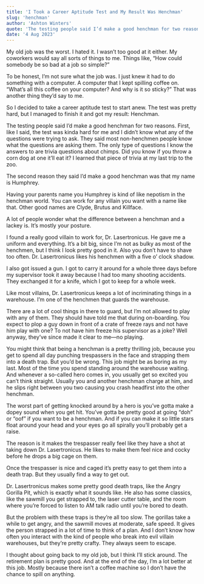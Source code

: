 ```yaml
---
title: 'I Took a Career Aptitude Test and My Result Was Henchman'
slug: 'henchman'
author: 'Ashton Winters'
quote: 'The testing people said I’d make a good henchman for two reasons. First, like I said, the test was kinda hard for me and I didn’t know what any of the questions were trying to ask. They said most non-henchmen people know what the questions are asking them.'
date: '4 Aug 2023'
---
```


My old job was the worst. I hated it. I wasn’t too good at it either. My coworkers would say all sorts of things to me. Things like, “How could somebody be so bad at a job so simple?”

To be honest, I’m not sure what the job was. I just knew it had to do something with a computer. A computer that I kept spilling coffee on. “What’s all this coffee on your computer? And why is it so sticky?” That was another thing they’d say to me.

So I decided to take a career aptitude test to start anew. The test was pretty hard, but I managed to finish it and got my result: Henchman.

The testing people said I’d make a good henchman for two reasons. First, like I said, the test was kinda hard for me and I didn’t know what any of the questions were trying to ask. They said most non-henchmen people know what the questions are asking them. The only type of questions I know the answers to are trivia questions about chimps. Did you know if you throw a corn dog at one it’ll eat it? I learned that piece of trivia at my last trip to the zoo.

The second reason they said I’d make a good henchman was that my name is Humphrey.

Having your parents name you Humphrey is kind of like nepotism in the henchman world. You can work for any villain you want with a name like that. Other good names are Clyde, Brutus and Killface.

A lot of people wonder what the difference between a henchman and a lackey is. It’s mostly your posture.

I found a really good villain to work for, Dr. Lasertronicus. He gave me a uniform and everything. It’s a bit big, since I’m not as bulky as most of the henchmen, but I think I look pretty good in it. Also you don’t have to shave too often. Dr. Lasertronicus likes his henchmen with a five o’ clock shadow.

I also got issued a gun. I got to carry it around for a whole three days before my supervisor took it away because I had too many shooting accidents. They exchanged it for a knife, which I got to keep for a whole week.

Like most villains, Dr. Lasertronicus keeps a lot of incriminating things in a warehouse. I’m one of the henchmen that guards the warehouse.

There are a lot of cool things in there to guard, but I’m not allowed to play with any of them. They should have told me that during on-boarding. You expect to plop a guy down in front of a crate of freeze rays and not have him play with one? To not have him freeze his supervisor as a joke? Well anyway, they’ve since made it clear to me—no playing.

You might think that being a henchman is a pretty thrilling job, because you get to spend all day punching trespassers in the face and strapping them into a death trap. But you’d be wrong. This job might be as boring as my last. Most of the time you spend standing around the warehouse waiting. And whenever a so-called hero comes in, you usually get so excited you can’t think straight. Usually you and another henchman charge at him, and he slips right between you two causing you crash headfirst into the other henchman.

The worst part of getting knocked around by a hero is you’ve gotta make a dopey sound when you get hit. You’ve gotta be pretty good at going “doh” or “oof” if you want to be a henchman. And if you can make it so little stars float around your head and your eyes go all spirally you’ll probably get a raise.

The reason is it makes the trespasser really feel like they have a shot at taking down Dr. Lasertronicus. He likes to make them feel nice and cocky before he drops a big cage on them.

Once the trespasser is nice and caged it’s pretty easy to get them into a death trap. But they usually find a way to get out.

Dr. Lasertronicus makes some pretty good death traps, like the Angry Gorilla Pit, which is exactly what it sounds like. He also has some classics, like the sawmill you get strapped to, the laser cutter table, and the room where you’re forced to listen to AM talk radio until you’re bored to death.

But the problem with these traps is they’re all too slow. The gorillas take a while to get angry, and the sawmill moves at moderate, safe speed. It gives the person strapped in a lot of time to think of a plan. And I don’t know how often you interact with the kind of people who break into evil villain warehouses, but they’re pretty crafty. They always seem to escape.

I thought about going back to my old job, but I think I’ll stick around. The retirement plan is pretty good. And at the end of the day, I’m a lot better at this job. Mostly because there isn’t a coffee machine so I don’t have the chance to spill on anything.